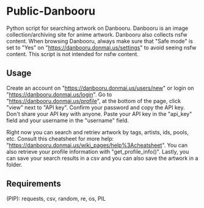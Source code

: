 # Public-Danbooru
Python script for searching artwork on Danbooru.
Danbooru is an image collection/archiving site for anime artwork.
Danbooru also collects nsfw content. When browsing Danbooru, always make sure that "Safe mode" is set to "Yes" on "https://danbooru.donmai.us/settings" to avoid seeing nsfw content.
This script is not intended for nsfw content.

## Usage
Create an account on "https://danbooru.donmai.us/users/new" or login on "https://danbooru.donmai.us/login".
Go to "https://danbooru.donmai.us/profile", at the bottom of the page, click "view" next to "API key".
Confirm your password and copy the API key. Don't share your API key with anyone.
Paste your API key in the "api_key" field and your username in the "username" field.

Right now you can search and retriev artwork by tags, artists, ids, pools, etc. Consult this cheatsheet for more help: "https://danbooru.donmai.us/wiki_pages/help%3Acheatsheet".
You can also retrieve your profile information with "get_profile_info()".
Lastly, you can save your search results in a csv and you can also save the artwork in a folder.

## Requirements
(PIP): requests, csv, random, re, os, PIL